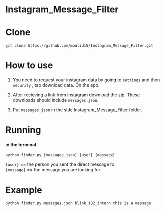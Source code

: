 # Instagram_Message_Filter

# Clone

```
git clone https://github.com/moulid15/Instagram_Message_Filter.git
```

# How to use

1. You need to request your instagram data by going to `settings` and then `security` , tap download data. On the app.<br />

2. After recieving a link from instagram download the zip. These downloads should include `messages.json`. <br />

3. Put `messages.json` in the side Instagram_Message_Filter folder. <br />

# Running
#### in the terminal
```
python finder.py {messages.json} {user} {message}
```
`{user}` == the person you sent the direct message to <br />
`{message}` == the message you are looking for 

# Example

    python finder.py messages.json blink_182_intern this is a message





